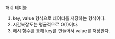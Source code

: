 해쉬 테이블
1. key, value 형식으로 데이터를 저장하는 형식이다.
2. 시간복잡도는 평균적으로 O(1)이다.
3. 해시 함수를 통해 key를 만들어서 value를 저장한다.
